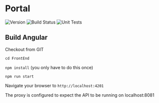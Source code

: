 # Portal
![Version](https://s3.eu-west-2.amazonaws.com/endeavour-codebuild/badges/Portal/version.svg)
![Build Status](https://s3.eu-west-2.amazonaws.com/endeavour-codebuild/badges/Portal/build.svg)
![Unit Tests](https://s3.eu-west-2.amazonaws.com/endeavour-codebuild/badges/Portal/unit-test.svg)

## Build Angular

Checkout from GIT

`cd FrontEnd`

`npm install` (you only have to do this once)

`npm run start`

Navigate your browser to `http://localhost:4201`

The proxy is configured to expect the API to be running on localhost:8081